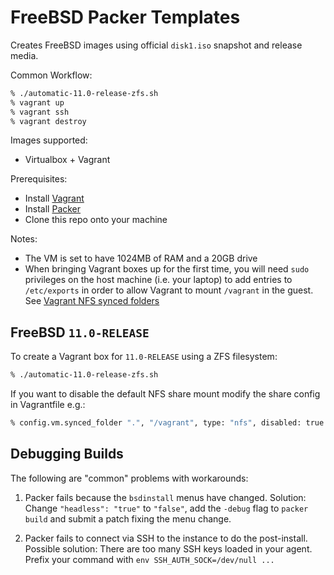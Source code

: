 # FreeBSD Packer Templates

Creates FreeBSD images using official `disk1.iso` snapshot and release media.

Common Workflow:
```sh
% ./automatic-11.0-release-zfs.sh
% vagrant up
% vagrant ssh
% vagrant destroy
```

Images supported:
* Virtualbox + Vagrant

Prerequisites:
* Install [Vagrant](https://www.vagrantup.com)
* Install [Packer](https://www.packer.io/)
* Clone this repo onto your machine

Notes:
* The VM is set to have 1024MB of RAM and a 20GB drive
* When bringing Vagrant boxes up for the first time, you will need `sudo`
  privileges on the host machine (i.e. your laptop) to add entries to
  `/etc/exports` in order to allow Vagrant to mount `/vagrant` in the guest.
  See
  [Vagrant NFS synced folders](https://docs.vagrantup.com/v2/synced-folders/nfs.html)

## FreeBSD `11.0-RELEASE`

To create a Vagrant box for `11.0-RELEASE` using a ZFS filesystem:

```sh
% ./automatic-11.0-release-zfs.sh
```
If you want to disable the default NFS share mount modify the share config in Vagrantfile e.g.:
```sh
% config.vm.synced_folder ".", "/vagrant", type: "nfs", disabled: true
```

## Debugging Builds

The following are "common" problems with workarounds:

1. Packer fails because the `bsdinstall` menus have changed. Solution: Change `"headless": "true"` to
   `"false"`, add the `-debug` flag to `packer build` and submit a patch
   fixing the menu change.

2. Packer fails to connect via SSH to the instance to do the post-install.
   Possible solution: There are too many SSH keys loaded in your agent.
   Prefix your command with `env SSH_AUTH_SOCK=/dev/null ...`
